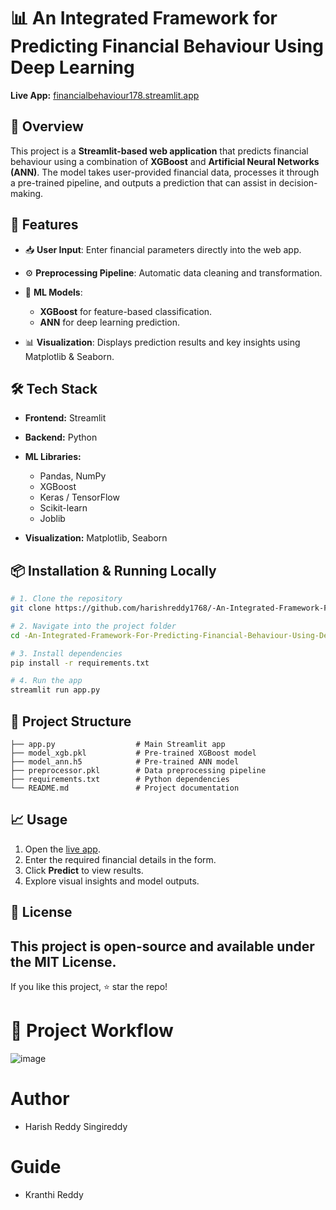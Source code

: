 # 📊 An Integrated Framework for Predicting Financial Behaviour Using Deep Learning

**Live App:** [financialbehaviour178.streamlit.app](https://financialbehaviour178.streamlit.app/)

## 🚀 Overview

This project is a **Streamlit-based web application** that predicts financial behaviour using a combination of **XGBoost** and **Artificial Neural Networks (ANN)**.
The model takes user-provided financial data, processes it through a pre-trained pipeline, and outputs a prediction that can assist in decision-making.

## 🧠 Features

* 📥 **User Input**: Enter financial parameters directly into the web app.
* ⚙ **Preprocessing Pipeline**: Automatic data cleaning and transformation.
* 🔮 **ML Models**:

  * **XGBoost** for feature-based classification.
  * **ANN** for deep learning prediction.
* 📊 **Visualization**: Displays prediction results and key insights using Matplotlib & Seaborn.

## 🛠 Tech Stack

* **Frontend:** Streamlit
* **Backend:** Python
* **ML Libraries:**

  * Pandas, NumPy
  * XGBoost
  * Keras / TensorFlow
  * Scikit-learn
  * Joblib
* **Visualization:** Matplotlib, Seaborn

## 📦 Installation & Running Locally

```bash
# 1. Clone the repository
git clone https://github.com/harishreddy1768/-An-Integrated-Framework-For-Predicting-Financial-Behaviour-Using-Deep-Learning.git

# 2. Navigate into the project folder
cd -An-Integrated-Framework-For-Predicting-Financial-Behaviour-Using-Deep-Learning

# 3. Install dependencies
pip install -r requirements.txt

# 4. Run the app
streamlit run app.py
```

## 📂 Project Structure

```
├── app.py                  # Main Streamlit app
├── model_xgb.pkl           # Pre-trained XGBoost model
├── model_ann.h5            # Pre-trained ANN model
├── preprocessor.pkl        # Data preprocessing pipeline
├── requirements.txt        # Python dependencies
└── README.md               # Project documentation
```

## 📈 Usage

1. Open the [live app](https://financialbehaviour178.streamlit.app/).
2. Enter the required financial details in the form.
3. Click **Predict** to view results.
4. Explore visual insights and model outputs.

## 📜 License

This project is open-source and available under the **MIT License**.
---
If you like this project, ⭐ star the repo!
# 🧭 Project Workflow
![image](https://github.com/user-attachments/assets/3f37eb5f-d1b5-426f-beba-d33c0eb4038b)
# Author
* Harish Reddy Singireddy
# Guide
* Kranthi Reddy

